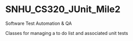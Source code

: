 # SNHU_CS320_JUnit_Mile2
Software Test Automation &amp; QA

Classes for managing a to do list and associated unit tests
